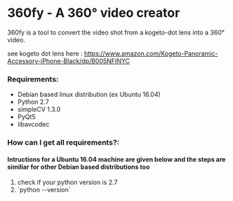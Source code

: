 <h1>360fy - A 360° video creator</h1>

360fy is a tool to convert the video shot from a kogeto-dot lens into a 360° video.

see kogeto dot lens here : https://www.amazon.com/Kogeto-Panoramic-Accessory-iPhone-Black/dp/B005NFINYC

<h3> Requirements: </h3>
<ul>
<li> Debian based linux distribution (ex Ubuntu 16.04) </li>
<li> Python 2.7 </li>
<li> simpleCV 1.3.0 </li>
<li> PyQt5 </li>
<li> libavcodec </li> </ul>

<h3> How can I get all requirements?: </h3>
<h4> Intructions for a Ubuntu 16.04 machine are given below and the steps are similiar for other Debian based distributions too </h4>
<ol>
<li> check if your python version is 2.7 <li>
`python --version`





